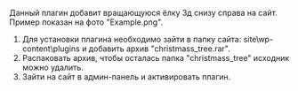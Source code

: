 Данный плагин добавит вращающуюся ёлку 3д снизу справа на сайт. Пример показан на фото "Example.png".

1. Для установки плагина необходимо зайти в папку сайта: site\wp-content\plugins и добавить архив "christmass_tree.rar".
2. Распаковать архив, чтобы осталась папка "christmass_tree" исходник можно удалить.
3. Зайти на сайт в админ-панель и активировать плагин.